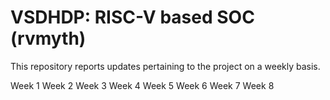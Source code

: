 # VSDHDP: RISC-V based SOC (rvmyth)
This repository reports updates pertaining to the project on a weekly basis.

Week 1
Week 2
Week 3
Week 4
Week 5
Week 6
Week 7
Week 8
